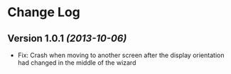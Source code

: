 Change Log
===============================================================================

Version 1.0.1 *(2013-10-06)*
----------------------------

 * Fix: Crash when moving to another screen after the display orientation had changed in the middle of the wizard